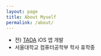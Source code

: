 ```yaml
---
layout: page
title: About Myself
permalink: /about/
---
```


- 전) [TADA](https://apps.apple.com/sg/app/tada-ride-hailing/id1412329684) iOS 앱 개발
- 서울대학교 컴퓨터공학부 학사 휴학중
